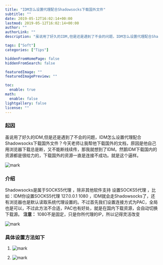 ```yaml
---
title: "IDM怎么设置代理配合Shadowsocks下载国外文件"
subtitle: ""
date: 2019-05-12T16:02:14+00:00
lastmod: 2019-05-12T16:02:14+00:00
author: ""
authorLink: ""
description: "虽说用了好久的IDM,但是还是遇到了不会的问题，IDM怎么设置代理配合Shadowsocks下载国外文件？"

tags: ["Soft"]
categories: ["Tips"]

hiddenFromHomePage: false
hiddenFromSearch: false

featuredImage: ""
featuredImagePreview: ""

toc:
  enable: true
math:
  enable: false
lightgallery: false
license: ""
---
```

<!--more-->

### 起因

虽说用了好久的IDM,但是还是遇到了不会的问题，IDM怎么设置代理配合Shadowsocks下载国外文件？今天老师让我帮他下载国外的文档，原因是他自己用浏览器下载总是断，又不能断线续传，那我就想到了IDM。然鹅IDM下载国内的资源都是很给力的，下载国外的资源一直是连接不成功。就是这个逼样。

![mark](https://pic.yqqy.top/blog/20200111/drQjlCvq4fw4.png?imageMogr2/format/webp/interlace/1)

### 介绍

Shadowsocks是属于SOCKS5代理 ，除非其他软件支持 设置SOCKS5代理 ，比如：IDM你设置SOCKS5代理 127.0.0.1 1080 ，IDM就会走Shadowsocks了，还有浏览器也是默认读取系统代理设置的。不过首先我们设置连接方式为PAC，全局也是可以，不过此方法不合适，PAC也有好处，就是在国内下载资源，会自动切换下载源。
**注意：** 1080不是固定，只是你所代理的IP，所以记得灵活改变

![mark](https://pic.yqqy.top/blog/20200111/CpmWxzH011WW.png?imageMogr2/format/webp/interlace/1)

### 具体设置方法如下

1. ![mark](https://pic.yqqy.top/blog/20200111/TOyWUUlhgCF0.png?imageMogr2/format/webp/interlace/1)

2. ![mark](https://pic.yqqy.top/blog/20200111/DuOpHBJ1rdVH.png?imageMogr2/format/webp/interlace/1)